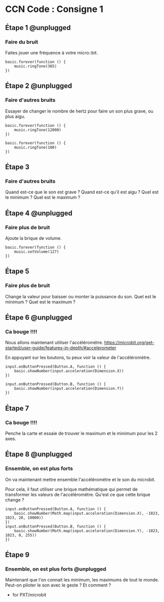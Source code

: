 # CCN Code : Consigne 1

## Étape 1 @unplugged
### Faire du bruit
Faites jouer une fréquence à votre micro::bit.

```blocks
basic.forever(function () {
    music.ringTone(365)
})
```

## Étape 2 @unplugged
### Faire d'autres bruits
Essayer de changer le nombre de hertz pour faire un son plus grave, ou plus aigu.

```blocks
basic.forever(function () {
    music.ringTone(12000)
})

basic.forever(function () {
    music.ringTone(100)
})
```

## Étape 3
### Faire d'autres bruits
Quand est-ce que le son est grave ? Quand est-ce qu'il est aigu ?
Quel est le minimum ? Quel est le maximum ?

## Étape 4 @unplugged
### Faire plus de bruit
Ajoute la brique de volume.

```blocks
basic.forever(function () {
    music.setVolume(127)
})
```

## Étape 5
### Faire plus de bruit
Change la valeur pour baisser ou monter la puissance du son.
Quel est le minimum ? Quel est le maximum ?

## Étape 6 @unplugged
### Ca bouge !!!!
Nous allons maintenant utiliser l'accélérométre.
https://microbit.org/get-started/user-guide/features-in-depth/#accelerometer

En appuyant sur les boutons, tu peux voir la valeur de l'accélérométre.

```blocks
input.onButtonPressed(Button.A, function () {
    basic.showNumber(input.acceleration(Dimension.X))
})

input.onButtonPressed(Button.B, function () {
    basic.showNumber(input.acceleration(Dimension.Y))
})
```

## Étape 7
### Ca bouge !!!!
Penche la carte et essaie de trouver le maximum et le minimum pour les 2 axes.

## Étape 8 @unplugged
### Ensemble, on est plus forts
On va maintenant mettre ensemble l'accélérométre et le son du microbit.

Pour cela, il faut utiliser une brique mathématique qui permet de transformer les valeurs de l'accélérométre.
Qu'est ce que cette brique change ?

```blocks
input.onButtonPressed(Button.A, function () {
    basic.showNumber(Math.map(input.acceleration(Dimension.X), -1023, 1023, 20, 10000))
})
input.onButtonPressed(Button.B, function () {
    basic.showNumber(Math.map(input.acceleration(Dimension.Y), -1023, 1023, 0, 255))
})
```

## Étape 9
### Ensemble, on est plus forts @unplugged
Maintenant que l'on connait les minimum, les maximums de tout le monde.
Peut-on piloter le son avec le geste ? Et comment ?

* for PXT/microbit
<script src="https://makecode.com/gh-pages-embed.js"></script><script>makeCodeRender("{{ site.makecode.home_url }}", "{{ site.github.owner_name }}/{{ site.github.repository_name }}");</script>